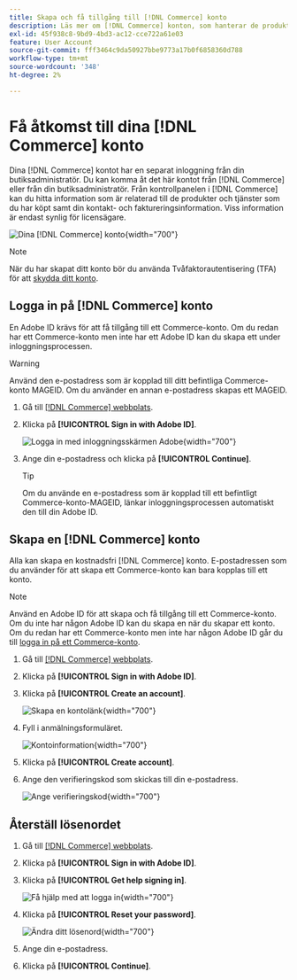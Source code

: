 ```yaml
---
title: Skapa och få tillgång till [!DNL Commerce] konto
description: Läs mer om [!DNL Commerce] konton, som hanterar de produkter och tjänster som du har köpt.
exl-id: 45f938c8-9bd9-4bd3-ac12-cce722a61e03
feature: User Account
source-git-commit: fff3464c9da50927bbe9773a17b0f6858360d788
workflow-type: tm+mt
source-wordcount: '348'
ht-degree: 2%

---
```



# Få åtkomst till dina [!DNL Commerce] konto

Dina [!DNL Commerce] kontot har en separat inloggning från din butiksadministratör. Du kan komma åt det här kontot från [!DNL Commerce] eller från din butiksadministratör. Från kontrollpanelen i [!DNL Commerce] kan du hitta information som är relaterad till de produkter och tjänster som du har köpt samt din kontakt- och faktureringsinformation. Viss information är endast synlig för licensägare.

![Dina [!DNL Commerce] konto](./assets/home-acct.png){width="700"}

>[!NOTE]
>
>När du har skapat ditt konto bör du använda Tvåfaktorautentisering (TFA) för att [skydda ditt konto](commerce-account-secure.md).

## Logga in på [!DNL Commerce] konto

En Adobe ID krävs för att få tillgång till ett Commerce-konto. Om du redan har ett Commerce-konto men inte har ett Adobe ID kan du skapa ett under inloggningsprocessen.

>[!WARNING]
>
>Använd den e-postadress som är kopplad till ditt befintliga Commerce-konto MAGEID. Om du använder en annan e-postadress skapas ett MAGEID.

1. Gå till [[!DNL Commerce] webbplats](https://account.magento.com/customer/account/login/).

1. Klicka på **[!UICONTROL Sign in with Adobe ID]**.

   ![Logga in med inloggningsskärmen Adobe](./assets/sign-in-with-adobe.png){width="700"}

1. Ange din e-postadress och klicka på **[!UICONTROL Continue]**.

   >[!TIP]
   >
   >Om du använde en e-postadress som är kopplad till ett befintligt Commerce-konto-MAGEID, länkar inloggningsprocessen automatiskt den till din Adobe ID.

## Skapa en [!DNL Commerce] konto

Alla kan skapa en kostnadsfri [!DNL Commerce] konto. E-postadressen som du använder för att skapa ett Commerce-konto kan bara kopplas till ett konto.

>[!NOTE]
>
>Använd en Adobe ID för att skapa och få tillgång till ett Commerce-konto. Om du inte har någon Adobe ID kan du skapa en när du skapar ett konto. Om du redan har ett Commerce-konto men inte har någon Adobe ID går du till [logga in på ett Commerce-konto](#log-in-to-your-dnl-commerce-account).

1. Gå till [[!DNL Commerce] webbplats](https://account.magento.com/customer/account/login/).

1. Klicka på **[!UICONTROL Sign in with Adobe ID]**.

1. Klicka på **[!UICONTROL Create an account]**.

   ![Skapa en kontolänk](./assets/account-create-link.png){width="700"}

1. Fyll i anmälningsformuläret.

   ![Kontoinformation](./assets/account-create.png){width="700"}

1. Klicka på **[!UICONTROL Create account]**.

1. Ange den verifieringskod som skickas till din e-postadress.

   ![Ange verifieringskod](./assets/verification-code.png){width="700"}

## Återställ lösenordet

1. Gå till [[!DNL Commerce] webbplats](https://account.magento.com/customer/account/login/).

1. Klicka på **[!UICONTROL Sign in with Adobe ID]**.

1. Klicka på **[!UICONTROL Get help signing in]**.

   ![Få hjälp med att logga in](./assets/sign-in-get-help.png){width="700"}

1. Klicka på **[!UICONTROL Reset your password]**.

   ![Ändra ditt lösenord](./assets/change-password.png){width="700"}

1. Ange din e-postadress.

1. Klicka på **[!UICONTROL Continue]**.
